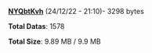 [**NYQbtKvh**](/data/NYQbtKvh.txt) (24/12/22 - 21:10)- 3298 bytes

**Total Datas**: 1578

**Total Size**: 9.89 MB / 9.9 MB